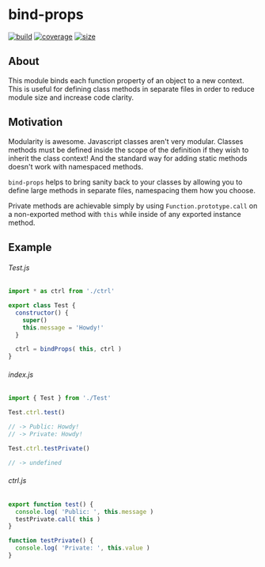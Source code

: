 # bind-props

[![build](https://img.shields.io/travis/soulofmischief/bind-props/master.svg?style=flat-square)](https://travis-ci.org/soulofmischief/bind-props)
[![coverage](https://img.shields.io/codecov/c/github/soulofmischief/bind-props/master.svg?style=flat-square)](http://codecov.io/gh/soulofmischief/bind-props?branch=master)
[![size](https://img.shields.io/bundlephobia/min/@soulofmischief/bind-props.svg?style=flat-square)](https://www.npmjs.com/package/@soulofmischief/bind-props)

## About

This module binds each function property of an object to a new context. This is useful for defining class methods in separate files in order to reduce module size and increase code clarity.

## Motivation

Modularity is awesome. Javascript classes aren't very modular. Classes methods must be defined inside the scope of the definition if they wish to inherit the class context! And the standard way for adding static methods doesn't work with namespaced methods. 
 
 `bind-props` helps to bring sanity back to your classes by allowing you to define large methods in separate files, namespacing them how you choose.

Private methods are achievable simply by using `Function.prototype.call` on a non-exported method with `this` while inside of any exported instance method. 

## Example

###### Test.js
```js
import * as ctrl from './ctrl'

export class Test {
  constructor() { 
    super()
    this.message = 'Howdy!'
  }

  ctrl = bindProps( this, ctrl )
}
```

###### index.js
```js
import { Test } from './Test'

Test.ctrl.test()

// -> Public: Howdy!
// -> Private: Howdy!

Test.ctrl.testPrivate()

// -> undefined
```

###### ctrl.js
```js
export function test() {
  console.log( 'Public: ', this.message )
  testPrivate.call( this )
}

function testPrivate() {
  console.log( 'Private: ', this.value )
}
```